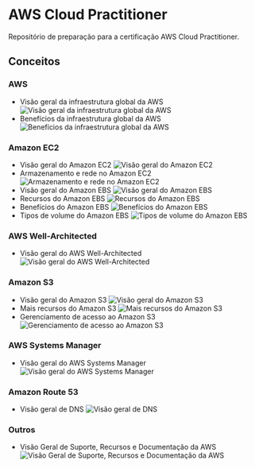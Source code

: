 # AWS Cloud Practitioner

Repositório de preparação para a certificação AWS Cloud Practitioner.

## Conceitos

### AWS
- Visão geral da infraestrutura global da AWS
![Visão geral da infraestrutura global da AWS](src/img/20250618003922.png)
- Benefícios da infraestrutura global da AWS
![Benefícios da infraestrutura global da AWS](src/img/20250618004318.png)

### Amazon EC2
- Visão geral do Amazon EC2
![Visão geral do Amazon EC2](src/img/20250618225525.png)
- Armazenamento e rede no Amazon EC2
![Armazenamento e rede no Amazon EC2](src/img/20250618230625.png)
- Visão geral do Amazon EBS
![Visão geral do Amazon EBS](src/img/20250618231114.png)
- Recursos do Amazon EBS
![Recursos do Amazon EBS](src/img/20250618231651.png)
- Benefícios do Amazon EBS
![Benefícios do Amazon EBS](src/img/20250618232139.png)
- Tipos de volume do Amazon EBS
![Tipos de volume do Amazon EBS](src/img/20250618232624.png)

### AWS Well-Architected
- Visão geral do AWS Well-Architected
![Visão geral do AWS Well-Architected](src/img/20250618004953.png)

### Amazon S3
- Visão geral do Amazon S3
![Visão geral do Amazon S3](src/img/20250618001705.png)
- Mais recursos do Amazon S3
![Mais recursos do Amazon S3](src/img/20250618002511.png)
- Gerenciamento de acesso ao Amazon S3
![Gerenciamento de acesso ao Amazon S3](src/img/20250618003044.png)

### AWS Systems Manager
- Visão geral do AWS Systems Manager
![Visão geral do AWS Systems Manager](src/img/20250621190159.png)

### Amazon Route 53
- Visão geral de DNS
![Visão geral de DNS](src/img/20250618233525.png)

### Outros
- Visão Geral de Suporte, Recursos e Documentação da AWS
![Visão Geral de Suporte, Recursos e Documentação da AWS](src/img/20250618233935.png)

